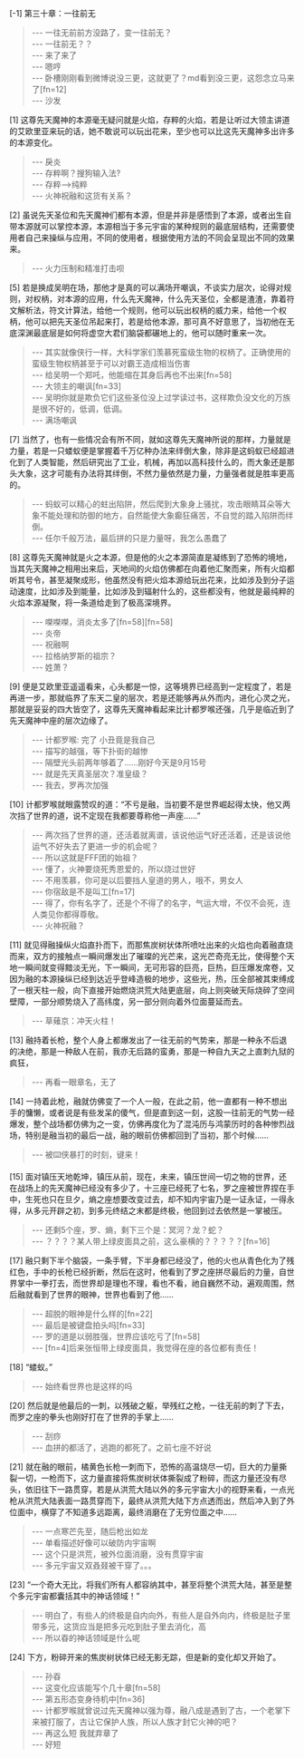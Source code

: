 
[-1] 第三十章：一往前无
>--- 一往无前前方没路了，变一往前无？<br>
>--- 一往前无？？<br>
>--- 来了来了<br>
>--- 嗯哼<br>
>--- 卧槽刚刚看到微博说没三更，这就更了？md看到没三更，这怨念立马来了[fn=12]<br>
>--- 沙发<br>

[1] 这尊先天魔神的本源毫无疑问就是火焰，存粹的火焰，若是让听过大领主讲道的艾欧里亚来玩的话，她不敢说可以玩出花来，至少也可以比这先天魔神多出许多的本源变化。
>--- 戾炎<br>
>--- 存粹啊？搜狗输入法?<br>
>--- 存粹——>纯粹<br>
>--- 火神祝融和这货有关系？<br>

[2] 虽说先天圣位和先天魔神们都有本源，但是并非是感悟到了本源，或者出生自带本源就可以掌控本源，本源相当于多元宇宙的某种规则的最底层结构，还需要使用者自己来操纵与应用，不同的使用者，根据使用方法的不同会呈现出不同的效果来。
>--- 火力压制和精准打击呗<br>

[5] 若是换成吴明在场，那他才是真的可以满场开嘲讽，不谈实力层次，论得对规则，对权柄，对本源的应用，什么先天魔神，什么先天圣位，全都是渣渣，靠着符文解析法，符文计算法，给他一个规则，他可以玩出权柄的威力来，给他一个权柄，他可以把先天圣位吊起来打，若是给他本源，那可真不好意思了，当初他在无底深渊最底层是如何将虚空大君们脑袋都碾地上的，他可以随时重来一次。
>--- 其实就像侠行一样，大科学家们羡慕死蛮级生物的权柄了。正确使用的蛮级生物权柄甚至于可以对霸王造成相当伤害<br>
>--- 给吴明一个郑吒，他能缩在其身后再也不出来[fn=58]<br>
>--- 大领主的嘲讽[fn=33]<br>
>--- 吴明你就是欺负它们这些圣位没上过学读过书，这样欺负没文化的万族是很不好的，低调，低调。<br>
>--- 满场嘲讽<br>

[7] 当然了，也有一些情况会有所不同，就如这尊先天魔神所说的那样，力量就是力量，若是一只蝼蚁便是掌握着千万亿种办法来绊倒大象，除非是这蚂蚁已经超进化到了人类智能，然后研究出了工业，机械，再加以高科技什么的，而大象还是那头大象，这才可能有办法将其绊倒，不然力量依然是力量，力量强者就是胜率更高的。
>--- 蚂蚁可以精心的蛀出陷阱，然后爬到大象身上骚扰，攻击眼睛耳朵等大象不能处理和防御的地方，自然能使大象癫狂痛苦，不自觉的踏入陷阱而绊倒。<br>
>--- 任尔千般万法，最后拼的只是力量呀，我怎么愚蠢了<br>

[8] 这尊先天魔神就是火之本源，但是他的火之本源简直是凝练到了恐怖的境地，当其先天魔神之相用出来后，天地间的火焰仿佛都在向着他汇聚而来，所有火焰都听其号令，甚至凝聚成形，他虽然没有把火焰本源给玩出花来，比如涉及到分子运动速度，比如涉及到能量，比如涉及到辐射什么的，这些都没有，他就是最纯粹的火焰本源凝聚，将一条道给走到了极高深境界。
>--- 𠹳𠹳𠹳，消炎太多了[fn=58][fn=58]<br>
>--- 炎帝<br>
>--- 祝融啊<br>
>--- 拉格纳罗斯的祖宗？<br>
>--- 姓萧？<br>

[9] 便是艾欧里亚遥遥看来，心头都是一惊，这等境界已经高到一定程度了，若是再进一步，那就临界了东天二皇的层次，若是还能够再从外而内，进化心灵之光，那就是妥妥的四大皆空了，这尊先天魔神看起来比计都罗喉还强，几乎是临近到了先天魔神中座的层次边缘了。
>--- 计都罗喉: 完了 小丑竟是我自己<br>
>--- 描写的越强，等下扑街的越惨<br>
>--- 隔壁光头前两年够着了……刚好今天是9月15号<br>
>--- 就是先天真圣层次？准皇级？<br>
>--- 我去，罗再次加强<br>

[10] 计都罗喉就眼露赞叹的道：“不亏是融，当初要不是世界崛起得太快，他又两次挡了世界的道，说不定现在我都要尊称他一声座……”
>--- 两次挡了世界的道，还活着就离谱，该说他运气好还活着，还是该说他运气不好失去了更进一步的机会呢？<br>
>--- 所以这就是FFF团的始祖？<br>
>--- 懂了，火神要烧死秀恩爱的，所以烧过世好<br>
>--- 不用羡慕，你可是以后要挡人皇道的男人，哦不，男女人<br>
>--- 你宿敌是不是叫工[fn=17]<br>
>--- 得了，你有名字了，还是个不得了的名字，气运大增，不仅不会死，连人类见你都得尊敬。<br>
>--- 火神祝融？<br>

[11] 就见得融操纵火焰直扑而下，而那焦炭树状体所喷吐出来的火焰也向着融直烧而来，双方的接触点一瞬间爆发出了璀璨的光芒来，这光芒奇亮无比，使得整个天地一瞬间就变得黯淡无光，下一瞬间，无可形容的巨亮，巨热，巨压爆发席卷，又因为融的本源操纵已经到达近乎登峰造极的地步，这些光，热，压全部被其束缚成了一根天柱一般，向下直接开始燃烧洪荒大陆更底层，向上则突破天际烧碎了空间壁障，一部分顺势烧入了高纬度，另一部分则向着外位面蔓延而去。
>--- 草薙京：冲天火柱！<br>

[13] 融持着长枪，整个人身上都爆发出了一往无前的气势来，那是一种永不后退的决绝，那是一种敌人在前，我亦无后路的蛮勇，那是一种自九天之上直刺九狱的疯狂，
>--- 再看一眼章名，无了<br>

[14] 一持着此枪，融就仿佛变了一个人一般，在此之前，他一直都有一种不想出手的慵懒，或者说是有些发呆的傻气，但是直到这一刻，这股一往前无的气势一经爆发，整个战场都仿佛为之一变，仿佛再度化为了混沌历与鸿蒙历时的各种惨烈战场，特别是融当初的最后一战，融的眼前仿佛都回到了当初，那个时候……
>--- 被⌨️侠暴打的时刻，键来！<br>

[15] 面对镇压天地乾坤，镇压从前，现在，未来，镇压世间一切之物的世界，还在战场上的先天魔神已经没有多少了，十三座已经死了七名，罗之座被世界捏在手中，生死也只在旦夕，熵之座想要改变过去，却不知内宇宙乃是一证永证，一得永得，从多元开辟之初，到多元终结之末都是终极，他回到过去依然是一掌被压。
>--- 还剩5个座，罗、熵，剩下三个是：冥河？龙？蛇？<br>
>--- ？？？？某人带上绿皮面具之前，这么豪横的？？？？？[fn=16]<br>

[17] 融只剩下半个脑袋，一条手臂，下半身都已经没了，他的火也从青色化为了残红色，手中的长枪已经折断，然后在这时，他看到了罗之座拼尽最后的力量，自世界掌中一拳打去，而世界却是理也不理，看也不看，祂自巍然不动，遍观周围，然后融就看到了世界的眼神，世界也看到了他……
>--- 超脱的眼神是什么样的[fn=22]<br>
>--- 最后是被键盘拍头吗[fn=33]<br>
>--- 罗的道是以弱胜强，世界应该吃亏了[fn=58]<br>
>--- [fn=4]后来张恒带上绿皮面具，我觉得在座的各位都有责任！<br>

[18] “蝼蚁。”
>--- 始终看世界也是这样的吗<br>

[20] 然后就是他最后的一刺，以残破之躯，举残红之枪，一往无前的刺了下去，而罗之座的拳头也刚好打在了世界的手掌上……
>--- 刮痧<br>
>--- 血拼的都活了，逃跑的都死了。之前七座不好说<br>

[21] 就在融的眼前，橘黄色长枪一刺而下，恐怖的高温烧尽一切，巨大的力量撕裂一切，一枪而下，这力量直接将焦炭树状体撕裂成了粉碎，而这力量还没有尽头，依旧往下一路贯穿，若是从洪荒大陆以外的多元宇宙大小的视野来看，一点光枪从洪荒大陆表面一路贯穿而下，最终从洪荒大陆下方点透而出，然后冲入到了外位面中，横穿了不知道多远距离，最终消磨在了无穷位面之中……
>--- 一点寒芒先至，随后枪出如龙<br>
>--- 单看描述好像可以破防内宇宙啊<br>
>--- 这个只是洪荒，被外位面消磨，没有贯穿宇宙<br>
>--- 多元宇宙又双叒叕被干穿了。。。<br>

[23] “一个奇大无比，将我们所有人都容纳其中，甚至将整个洪荒大陆，甚至是整个多元宇宙都囊括其中的神话领域！”
>--- 明白了，有些人的终极是自内向外，有些人是自外向内，终极是肚子里带多元，这货应当是把多元吃到肚子里去消化，高<br>
>--- 所以昋的神话领域是什么呢<br>

[24] 下方，粉碎开来的焦炭树状体已经无影无踪，但是新的变化却又开始了。
>--- 孙昋<br>
>--- 这变化应该能写个几十章[fn=58]<br>
>--- 第五形态变身待机中[fn=36]<br>
>--- 计都罗喉就曾说过先天魔神以强为尊，融八成是遇到了古，一个老掌下来被打服了，古让它保护人族，所以人族才封它火神的吧？<br>
>--- 再这么短 我就弃章了<br>
>--- 好短<br>
